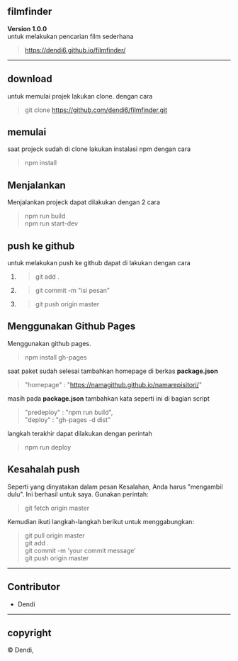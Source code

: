 ## filmfinder

**Version 1.0.0**</br>
untuk melakukan pencarian film sederhana
>https://dendi6.github.io/filmfinder/

---
## download
untuk memulai projek lakukan clone. dengan cara
>git clone https://github.com/dendi6/filmfinder.git

## memulai
saat projeck sudah di clone lakukan instalasi npm dengan cara
>npm install

## Menjalankan
Menjalankan projeck dapat dilakukan dengan 2 cara
>npm run build</br>
>npm run start-dev

## push ke github
untuk melakukan push ke github dapat di lakukan dengan cara
1. >git add .
2. >git commit -m "isi pesan"
3. >git push origin master

## Menggunakan Github Pages
Menggunakan github pages.
>npm install gh-pages

saat paket sudah selesai tambahkan homepage di berkas <b>package.json</b>
>"homepage" : "https://namagithub.github.io/namarepisitori/"

masih pada <b>package.json</b> tambahkan kata seperti ini di bagian script
>"predeploy" : "npm run build",</br>
>"deploy" : "gh-pages -d dist"

langkah terakhir dapat dilakukan dengan perintah
>npm run deploy

## Kesahalah push
Seperti yang dinyatakan dalam pesan Kesalahan, Anda harus "mengambil dulu". Ini berhasil untuk saya. Gunakan perintah:
>git fetch origin master

Kemudian ikuti langkah-langkah berikut untuk menggabungkan:
>git pull origin master</br>
>git add .</br>
>git commit -m 'your commit message'</br>
>git push origin master</br>

---
## Contributor
- Dendi

---
## copyright
© Dendi,
